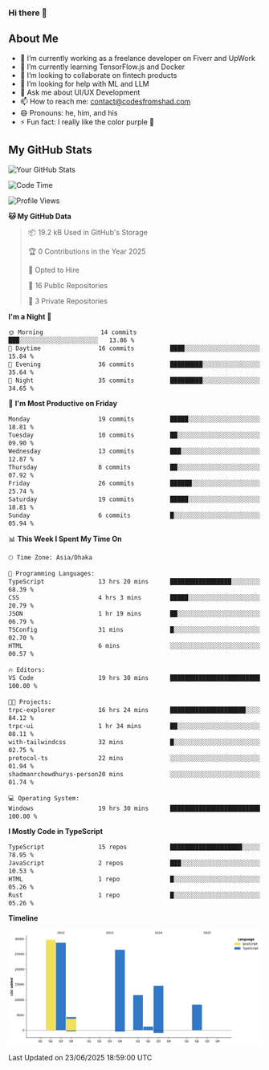 ### Hi there 👋

## About Me
- 🔭 I’m currently working as a freelance developer on Fiverr and UpWork
- 🌱 I’m currently learning TensorFlow.js and Docker
- 👯 I’m looking to collaborate on fintech products
- 🤔 I’m looking for help with ML and LLM
- 💬 Ask me about UI/UX Development
- 📫 How to reach me: contact@codesfromshad.com
- 😄 Pronouns: he, him, and his
- ⚡ Fun fact: I really like the color purple 💜

## My GitHub Stats

![Your GitHub Stats](https://github-readme-stats.vercel.app/api?username=codesfromshad&show_icons=true&theme=midnight-purple)

<!--START_SECTION:waka-->
![Code Time](http://img.shields.io/badge/Code%20Time-867%20hrs%2053%20mins-blue)

![Profile Views](http://img.shields.io/badge/Profile%20Views-0-blue)

**🐱 My GitHub Data** 

> 📦 19.2 kB Used in GitHub's Storage 
 > 
> 🏆 0 Contributions in the Year 2025
 > 
> 💼 Opted to Hire
 > 
> 📜 16 Public Repositories 
 > 
> 🔑 3 Private Repositories 
 > 
**I'm a Night 🦉** 

```text
🌞 Morning                14 commits          ███░░░░░░░░░░░░░░░░░░░░░░   13.86 % 
🌆 Daytime                16 commits          ████░░░░░░░░░░░░░░░░░░░░░   15.84 % 
🌃 Evening                36 commits          █████████░░░░░░░░░░░░░░░░   35.64 % 
🌙 Night                  35 commits          █████████░░░░░░░░░░░░░░░░   34.65 % 
```
📅 **I'm Most Productive on Friday** 

```text
Monday                   19 commits          █████░░░░░░░░░░░░░░░░░░░░   18.81 % 
Tuesday                  10 commits          ██░░░░░░░░░░░░░░░░░░░░░░░   09.90 % 
Wednesday                13 commits          ███░░░░░░░░░░░░░░░░░░░░░░   12.87 % 
Thursday                 8 commits           ██░░░░░░░░░░░░░░░░░░░░░░░   07.92 % 
Friday                   26 commits          ██████░░░░░░░░░░░░░░░░░░░   25.74 % 
Saturday                 19 commits          █████░░░░░░░░░░░░░░░░░░░░   18.81 % 
Sunday                   6 commits           █░░░░░░░░░░░░░░░░░░░░░░░░   05.94 % 
```


📊 **This Week I Spent My Time On** 

```text
🕑︎ Time Zone: Asia/Dhaka

💬 Programming Languages: 
TypeScript               13 hrs 20 mins      █████████████████░░░░░░░░   68.39 % 
CSS                      4 hrs 3 mins        █████░░░░░░░░░░░░░░░░░░░░   20.79 % 
JSON                     1 hr 19 mins        ██░░░░░░░░░░░░░░░░░░░░░░░   06.79 % 
TSConfig                 31 mins             █░░░░░░░░░░░░░░░░░░░░░░░░   02.70 % 
HTML                     6 mins              ░░░░░░░░░░░░░░░░░░░░░░░░░   00.57 % 

🔥 Editors: 
VS Code                  19 hrs 30 mins      █████████████████████████   100.00 % 

🐱‍💻 Projects: 
trpc-explorer            16 hrs 24 mins      █████████████████████░░░░   84.12 % 
trpc-ui                  1 hr 34 mins        ██░░░░░░░░░░░░░░░░░░░░░░░   08.11 % 
with-tailwindcss         32 mins             █░░░░░░░░░░░░░░░░░░░░░░░░   02.75 % 
protocol-ts              22 mins             ░░░░░░░░░░░░░░░░░░░░░░░░░   01.94 % 
shadmanrchowdhurys-person20 mins             ░░░░░░░░░░░░░░░░░░░░░░░░░   01.74 % 

💻 Operating System: 
Windows                  19 hrs 30 mins      █████████████████████████   100.00 % 
```

**I Mostly Code in TypeScript** 

```text
TypeScript               15 repos            ████████████████████░░░░░   78.95 % 
JavaScript               2 repos             ███░░░░░░░░░░░░░░░░░░░░░░   10.53 % 
HTML                     1 repo              █░░░░░░░░░░░░░░░░░░░░░░░░   05.26 % 
Rust                     1 repo              █░░░░░░░░░░░░░░░░░░░░░░░░   05.26 % 
```



**Timeline**

![Lines of Code chart](https://raw.githubusercontent.com/codesfromshad/codesfromshad/main/assets/bar_graph.png)


 Last Updated on 23/06/2025 18:59:00 UTC
<!--END_SECTION:waka-->

<!--
**codesfromshad/codesfromshad** is a ✨ _special_ ✨ repository because its `README.md` (this file) appears on your GitHub profile.

Here are some ideas to get you started:

- 🔭 I’m currently working on ...
- 🌱 I’m currently learning ...
- 👯 I’m looking to collaborate on ...
- 🤔 I’m looking for help with ...
- 💬 Ask me about ...
- 📫 How to reach me: ...
- 😄 Pronouns: ...
- ⚡ Fun fact: ...
-->
